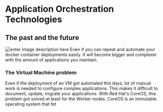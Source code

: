 # Application Orchestration Technologies

## The past and the future

![enter image description here](https://github.com/joe-speedboat/workshop.docker/raw/main/images/evol.png)
Even if you can repeat and automate your docker container deployments easily. 
It will become bigger and complexer with the amount of applications you maintain.

### The Virtual Machine problem
Even if the deployment of an VM got automated this days, lot of manual work is needed to configure complex applications.
This makes it difficult to document, update, migrate your applications.
With Red Hat's CoreOS, this problem got solved at least for the Worker nodes.
CoreOS is an immutable operating system  that fet
<!--stackedit_data:
eyJoaXN0b3J5IjpbLTEyNDMyOTEyNDEsMTI0NDkwODYwNCw3Mz
A5OTgxMTZdfQ==
-->